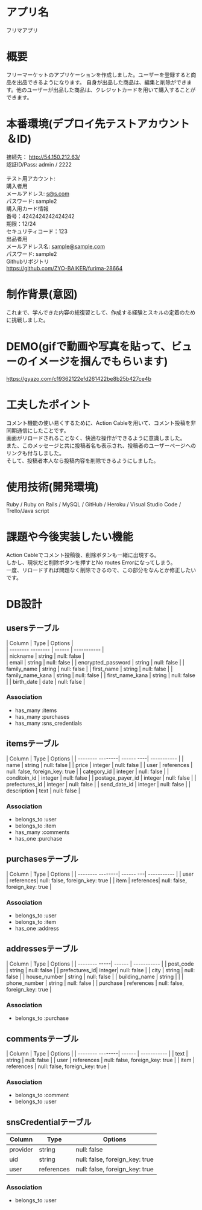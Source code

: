 # アプリ名
  フリマアプリ

# 概要
  フリーマーケットのアプリケーションを作成しました。ユーザーを登録すると商品を出品できるようになります。
  自身が出品した商品は、編集と削除ができます。他のユーザーが出品した商品は、クレジットカードを用いて購入することができます。

# 本番環境(デプロイ先テストアカウント＆ID)
  接続先： http://54.150.212.63/ <br>
  認証ID/Pass:  admin / 2222 <br>
  <br>
  テスト用アカウント:<br>
      購入者用<br>
        メールアドレス: s@s.com<br>
        パスワード: sample2<br>
      購入用カード情報<br>
        番号：4242424242424242<br>
        期限：12/24<br>
        セキュリティコード：123<br>
      出品者用<br>
        メールアドレス名: sample@sample.com<br>
        パスワード: sample2<br>
  Githubリポジトリ<br>
    https://github.com/ZYO-BAIKER/furima-28664<br>


# 制作背景(意図)
  これまで、学んできた内容の総復習として、作成する経験とスキルの定着のために挑戦しました。

# DEMO(gifで動画や写真を貼って、ビューのイメージを掴んでもらいます)
  https://gyazo.com/c19362122efd261422be8b25b427ce4b
  
# 工夫したポイント
  コメント機能の使い易くするために、Action Cableを用いて、コメント投稿を非同期通信にしたことです。<br>
  画面がリロードされることなく、快適な操作ができるように意識しました。<br>
  また、このメッセージと共に投稿者名も表示され、投稿者のユーザーページへのリンクも付与しました。<br>
  そして、投稿者本人なら投稿内容を削除できるようにしました。

# 使用技術(開発環境)
  Ruby / Ruby on Rails / MySQL / GitHub / Heroku / Visual Studio Code / Trello/Java script

# 課題や今後実装したい機能
  Action Cableでコメント投稿後、削除ボタンも一緒に出現する。<br>
  しかし、現状だと削除ボタンを押すとNo routes Errorになってしまう。<br>
  一度、リロードすれば問題なく削除できるので、この部分をなんとか修正したいです。<br>

# DB設計

## usersテーブル
| Column             | Type   | Options     |<br>
| -------- --------  | ------ | ----------- |<br>
| nickname           | string | null: false |<br>
| email              | string | null: false |
| encrypted_password | string | null: false |
| family_name        | string | null: false |
| first_name         | string | null: false |
| family_name_kana   | string | null: false |
| first_name_kana    | string | null: false |
| birth_date         | date   | null: false |

### Association
- has_many :items
- has_many :purchases
- has_many :sns_credentials

## itemsテーブル
| Column           | Type       | Options     |
| -------- --------| ------ ----| ----------- |
| name             | string     | null: false |
| price            | integer    | null: false |
| user             | references | null: false, foreign_key: true |
| category_id      | integer    | null: false |
| conditoin_id     | integer    | null: false |
| postage_payer_id | integer    | null: false |
| prefectures_id   | integer    | null: false |
| send_date_id     | integer    | null: false |
| description      | text       | null: false |

### Association
- belongs_to :user
- belongs_to :item
- has_many :comments
- has_one :purchase

 ## purchasesテーブル
| Column           | Type      | Options     |
| -------- --------| ------ ---| ----------- |
| user             | references| null: false, foreign_key: true  |
| item             | references| null: false, foreign_key: true |

### Association
- belongs_to :user
- belongs_to :item
- has_one :address

## addressesテーブル
| Column        | Type   | Options     |
| -------- -----| ------ | ----------- |
| post_code     | string | null: false |
| prefectures_id| integer| null: false |
| city          | string | null: false |
| house_number  | string | null: false |
| building_name | string |             |
| phone_number  | string | null: false |
| purchase      | references | null: false, foreign_key: true |

### Association
- belongs_to :purchase

## commentsテーブル
| Column           | Type       | Options     |
| -------- --------| ------     | ----------- |
| text             | string     | null: false |
| user             | references | null: false, foreign_key: true |
| item             | references | null: false, foreign_key: true |

### Association
- belongs_to :comment
- belongs_to :user

## snsCredentialテーブル
| Column   | Type       | Options     |
| ---------| ------     | ----------- |
| provider | string     | null: false |
| uid      | string     | null: false, foreign_key: true |
| user     | references | null: false, foreign_key: true |

### Association
- belongs_to :user
